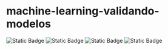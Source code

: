 # machine-learning-validando-modelos

![Static Badge](https://img.shields.io/badge/python-%23ffffff?style=for-the-badge&logo=python&logoColor=white&labelColor=%233776AB)
![Static Badge](https://img.shields.io/badge/scikit--learn-%23ffffff?style=for-the-badge&logo=scikitlearn&logoColor=white&labelColor=%23F7931E)
![Static Badge](https://img.shields.io/badge/pandas-%23ffffff?style=for-the-badge&logo=pandas&logoColor=white&labelColor=%23150458)
![Static Badge](https://img.shields.io/badge/numpy-%23ffffff?style=for-the-badge&logo=numpy&logoColor=white&labelColor=%23013243)
